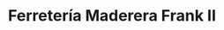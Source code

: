 ---
title: "Ferretería Maderera Frank II"
url: /boca-chica/ferreteria-maderera-frank-ii/
shop: hardware
---